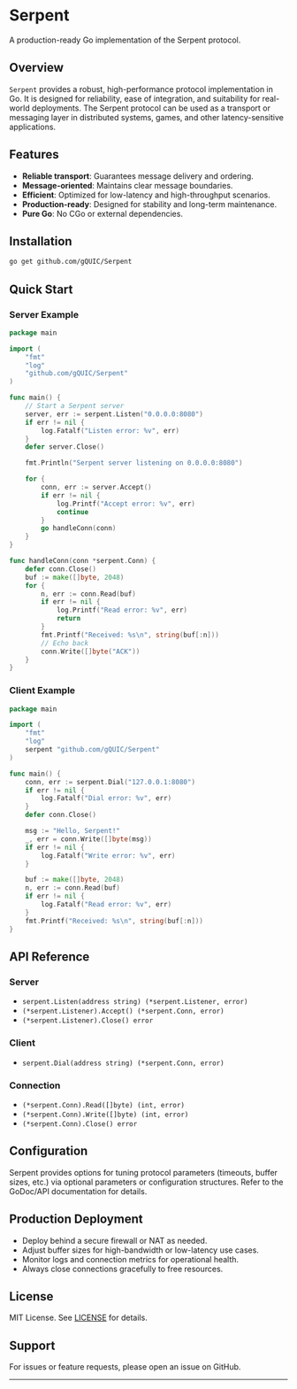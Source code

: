 # Serpent

A production-ready Go implementation of the Serpent protocol.

## Overview

`Serpent` provides a robust, high-performance protocol implementation in Go. It is designed for reliability, ease of integration, and suitability for real-world deployments. The Serpent protocol can be used as a transport or messaging layer in distributed systems, games, and other latency-sensitive applications.

## Features

- **Reliable transport**: Guarantees message delivery and ordering.
- **Message-oriented**: Maintains clear message boundaries.
- **Efficient**: Optimized for low-latency and high-throughput scenarios.
- **Production-ready**: Designed for stability and long-term maintenance.
- **Pure Go**: No CGo or external dependencies.

## Installation

```bash
go get github.com/gQUIC/Serpent
```

## Quick Start

### Server Example

```go
package main

import (
    "fmt"
    "log"
    "github.com/gQUIC/Serpent"
)

func main() {
    // Start a Serpent server
    server, err := serpent.Listen("0.0.0.0:8080")
    if err != nil {
        log.Fatalf("Listen error: %v", err)
    }
    defer server.Close()

    fmt.Println("Serpent server listening on 0.0.0.0:8080")

    for {
        conn, err := server.Accept()
        if err != nil {
            log.Printf("Accept error: %v", err)
            continue
        }
        go handleConn(conn)
    }
}

func handleConn(conn *serpent.Conn) {
    defer conn.Close()
    buf := make([]byte, 2048)
    for {
        n, err := conn.Read(buf)
        if err != nil {
            log.Printf("Read error: %v", err)
            return
        }
        fmt.Printf("Received: %s\n", string(buf[:n]))
        // Echo back
        conn.Write([]byte("ACK"))
    }
}
```

### Client Example

```go
package main

import (
    "fmt"
    "log"
    serpent "github.com/gQUIC/Serpent"
)

func main() {
    conn, err := serpent.Dial("127.0.0.1:8080")
    if err != nil {
        log.Fatalf("Dial error: %v", err)
    }
    defer conn.Close()

    msg := "Hello, Serpent!"
    _, err = conn.Write([]byte(msg))
    if err != nil {
        log.Fatalf("Write error: %v", err)
    }

    buf := make([]byte, 2048)
    n, err := conn.Read(buf)
    if err != nil {
        log.Fatalf("Read error: %v", err)
    }
    fmt.Printf("Received: %s\n", string(buf[:n]))
}
```

## API Reference

### Server

- `serpent.Listen(address string) (*serpent.Listener, error)`
- `(*serpent.Listener).Accept() (*serpent.Conn, error)`
- `(*serpent.Listener).Close() error`

### Client

- `serpent.Dial(address string) (*serpent.Conn, error)`

### Connection

- `(*serpent.Conn).Read([]byte) (int, error)`
- `(*serpent.Conn).Write([]byte) (int, error)`
- `(*serpent.Conn).Close() error`

## Configuration

Serpent provides options for tuning protocol parameters (timeouts, buffer sizes, etc.) via optional parameters or configuration structures. Refer to the GoDoc/API documentation for details.

## Production Deployment

- Deploy behind a secure firewall or NAT as needed.
- Adjust buffer sizes for high-bandwidth or low-latency use cases.
- Monitor logs and connection metrics for operational health.
- Always close connections gracefully to free resources.

## License

MIT License. See [LICENSE](LICENSE) for details.

## Support

For issues or feature requests, please open an issue on GitHub.

---

